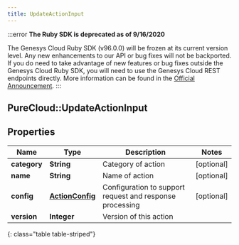 ```yaml
---
title: UpdateActionInput
---
```


:::error
**The Ruby SDK is deprecated as of 9/16/2020**

The Genesys Cloud Ruby SDK (v96.0.0) will be frozen at its current version level. Any new enhancements to our API or bug fixes will not be backported. If you do need to take advantage of new features or bug fixes outside the Genesys Cloud Ruby SDK, you will need to use the Genesys Cloud REST endpoints directly. More information can be found in the [Official Announcement](https://developer.mypurecloud.com/forum/t/announcement-genesys-cloud-ruby-sdk-end-of-life/8850).
:::


## PureCloud::UpdateActionInput

## Properties

|Name | Type | Description | Notes|
|------------ | ------------- | ------------- | -------------|
| **category** | **String** | Category of action | [optional] |
| **name** | **String** | Name of action | [optional] |
| **config** | [**ActionConfig**](ActionConfig.html) | Configuration to support request and response processing | [optional] |
| **version** | **Integer** | Version of this action | |
{: class="table table-striped"}


